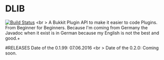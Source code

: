 # DLIB
[![Build Status](https://travis-ci.org/Dimmer2222/DLIB.svg?branch=master)](https://travis-ci.org/Dimmer2222/DLIB) <br \>
A Bukkit Plugin API to make it easier to code Plugins.
From Beginner for Beginners.
Because I'm coming from Germany the Javadoc when it exist is in German because my English is not the best and good.+

#RELEASES
Date of the 0.1.99: 07.06.2016 <br \>
Date of the 0.2.0: Coming soon.

